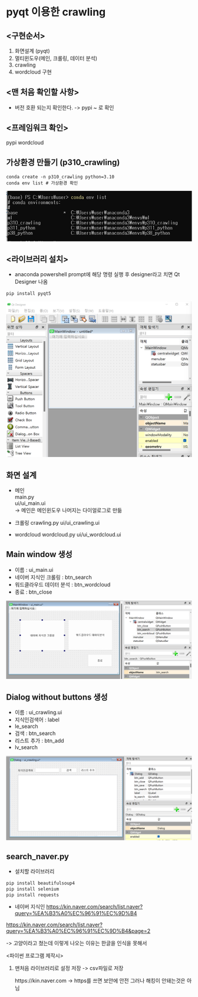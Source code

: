 # pyqt 이용한 crawling

## <구현순서>
1. 화면설계 (pyqt)
2. 멀티윈도우(메인, 크롤링, 데이터 분석)
3. crawling
4. wordcloud 구현


## <맨 처음 확인할 사항>
* 버전 호환 되는지 확인한다. 
-> pypi ~ 로 확인


## <프레임워크 확인>
pypi wordcloud


## 가상환경 만들기 (p310_crawling)
```
conda create -n p310_crawling python=3.10
conda env list # 가상환경 확인
```
![p310_crawling](https://github.com/yyeongha/AI-DX-education/blob/main/python_basic/2024-05-07-img/p310_crawling.png?raw=true)


## <라이브러리 설치>
* anaconda powershell prompt에 해당 명령 실행 후 designer라고 치면 Qt Designer 나옴
```
pip install pyqt5
```
![qtdesigner](https://github.com/yyeongha/AI-DX-education/blob/main/python_basic/2024-05-07-img/qtdesigner.png?raw=true)


## 화면 설계
* 메인            
main.py        
ui/ui_main.ui  
-> 메인은 메인윈도우 나머지는 다이얼로그로 만듦

* 크롤링
crawling.py
ui/ui_crawling.ui

* wordcloud
wordcloud.py
ui/ui_wordcloud.ui


## Main window 생성
* 이름 : ui_main.ui
* 네이버 지식인 크롤링 : btn_search
* 워드클라우드 데이터 분석 : btn_wordcloud
* 종료 : btn_close

![mainui](https://github.com/yyeongha/AI-DX-education/blob/main/python_basic/2024-05-07-img/mainui.png?raw=true)


## Dialog without buttons 생성
* 이름 : ui_crawling.ui
* 지식인검색어 : label
* le_search
* 검색 : btn_search
* 리스트 추가 : btn_add
* lv_search

![dialogui](https://github.com/yyeongha/AI-DX-education/blob/main/python_basic/2024-05-07-img/dialogui.png?raw=true)
















## search_naver.py
* 설치할 라이브러리
```
pip install beautifulsoup4
pip install selenium
pip install requests
```

* 네이버 지식인
https://kin.naver.com/search/list.naver?query=%EA%B3%A0%EC%96%91%EC%9D%B4

https://kin.naver.com/search/list.naver?query=%EA%B3%A0%EC%96%91%EC%9D%B4&page=2 

-> 고양이라고 쳤는데 이렇게 나오는 이유는 한글을 인식을 못해서


<파이썬 프로그램 제작시>
1. 맨처음 라이브러리로 설정
저장 -> csv파일로 저장
<ul class = "basic1>

<구조설계>
함수
def naverKin('검색어', '페이지')

for i in range(100):

lineedit => le_search
검색 -> btn_search
저장 -> btn_save

+ linux crontab
+ 페이지네이션
+ bs4, quote_plus, codecs, requests

+ 아이디 비번이 안나오게 감싸는 것이 있음
get 은 보임
post로 보내면 안보임. 그래도 해킹 가능 그럴때
https://kin.naver.com -> https를 쓰면 보안에 안전 그러나 해킹이 안돼는것은 아님



